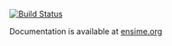 [![Build Status](http://fommil.com/api/badges/ensime/ensime-server/status.svg)](http://fommil.com/ensime/ensime-server)

Documentation is available at [ensime.org](http://ensime.org)
